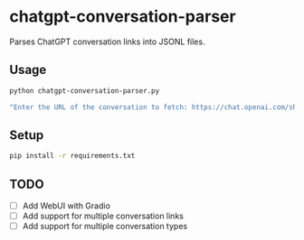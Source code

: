 # chatgpt-conversation-parser

Parses ChatGPT conversation links into JSONL files.

## Usage

```bash
python chatgpt-conversation-parser.py

"Enter the URL of the conversation to fetch: https://chat.openai.com/share/c08768c7-7b3c-4545-acad-b39069c76768"
```

## Setup

```bash
pip install -r requirements.txt
```

## TODO

- [ ] Add WebUI with Gradio
- [ ] Add support for multiple conversation links
- [ ] Add support for multiple conversation types
